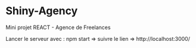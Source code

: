 # Shiny-Agency
Mini projet REACT - Agence de Freelances

Lancer le serveur avec :
npm start => suivre le lien => http://localhost:3000/
